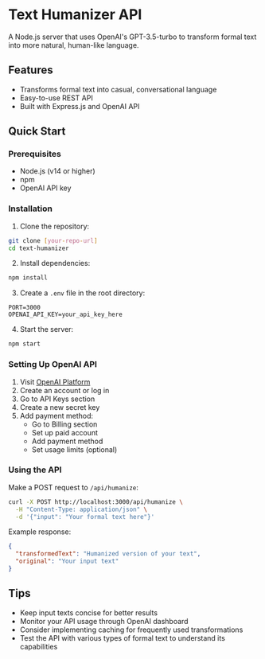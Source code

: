 # Text Humanizer API

A Node.js server that uses OpenAI's GPT-3.5-turbo to transform formal text into more natural, human-like language.

## Features
- Transforms formal text into casual, conversational language
- Easy-to-use REST API
- Built with Express.js and OpenAI API

## Quick Start

### Prerequisites
- Node.js (v14 or higher)
- npm
- OpenAI API key

### Installation
1. Clone the repository:
```bash
git clone [your-repo-url]
cd text-humanizer
```

2. Install dependencies:
```bash
npm install
```

3. Create a `.env` file in the root directory:
```env
PORT=3000
OPENAI_API_KEY=your_api_key_here
```

4. Start the server:
```bash
npm start
```

### Setting Up OpenAI API
1. Visit [OpenAI Platform](https://platform.openai.com)
2. Create an account or log in
3. Go to API Keys section
4. Create a new secret key
5. Add payment method:
   - Go to Billing section
   - Set up paid account
   - Add payment method
   - Set usage limits (optional)

### Using the API
Make a POST request to `/api/humanize`:
```bash
curl -X POST http://localhost:3000/api/humanize \
  -H "Content-Type: application/json" \
  -d '{"input": "Your formal text here"}'
```

Example response:
```json
{
  "transformedText": "Humanized version of your text",
  "original": "Your input text"
}
```

## Tips
- Keep input texts concise for better results
- Monitor your API usage through OpenAI dashboard
- Consider implementing caching for frequently used transformations
- Test the API with various types of formal text to understand its capabilities
